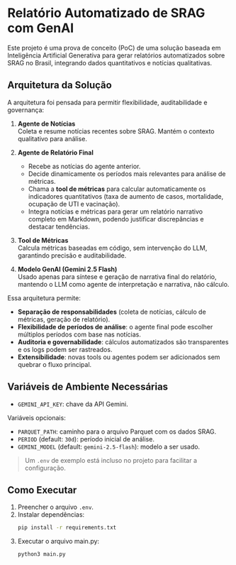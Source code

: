# Relatório Automatizado de SRAG com GenAI

Este projeto é uma prova de conceito (PoC) de uma solução baseada em Inteligência Artificial Generativa para gerar relatórios automatizados sobre SRAG no Brasil, integrando dados quantitativos e notícias qualitativas.

## Arquitetura da Solução

A arquitetura foi pensada para permitir flexibilidade, auditabilidade e governança:

1. **Agente de Notícias**  
   Coleta e resume notícias recentes sobre SRAG. Mantém o contexto qualitativo para análise.

2. **Agente de Relatório Final**  
   - Recebe as notícias do agente anterior.  
   - Decide dinamicamente os períodos mais relevantes para análise de métricas.  
   - Chama a **tool de métricas** para calcular automaticamente os indicadores quantitativos (taxa de aumento de casos, mortalidade, ocupação de UTI e vacinação).  
   - Integra notícias e métricas para gerar um relatório narrativo completo em Markdown, podendo justificar discrepâncias e destacar tendências.  

3. **Tool de Métricas**  
   Calcula métricas baseadas em código, sem intervenção do LLM, garantindo precisão e auditabilidade.

4. **Modelo GenAI (Gemini 2.5 Flash)**  
   Usado apenas para síntese e geração de narrativa final do relatório, mantendo o LLM como agente de interpretação e narrativa, não cálculo.

Essa arquitetura permite:
- **Separação de responsabilidades** (coleta de notícias, cálculo de métricas, geração de relatório).  
- **Flexibilidade de períodos de análise**: o agente final pode escolher múltiplos períodos com base nas notícias.  
- **Auditoria e governabilidade**: cálculos automatizados são transparentes e os logs podem ser rastreados.  
- **Extensibilidade**: novas tools ou agentes podem ser adicionados sem quebrar o fluxo principal.

## Variáveis de Ambiente Necessárias

- `GEMINI_API_KEY`: chave da API Gemini.

Variáveis opcionais:

- `PARQUET_PATH`: caminho para o arquivo Parquet com os dados SRAG.  
- `PERIOD` (default: `30d`): período inicial de análise.  
- `GEMINI_MODEL` (default: `gemini-2.5-flash`): modelo a ser usado.

> Um `.env` de exemplo está incluso no projeto para facilitar a configuração.

## Como Executar

1. Preencher o arquivo `.env`.
2. Instalar dependências:  
   ```bash
   pip install -r requirements.txt
3. Executar o arquivo main.py:
   ```bash
   python3 main.py